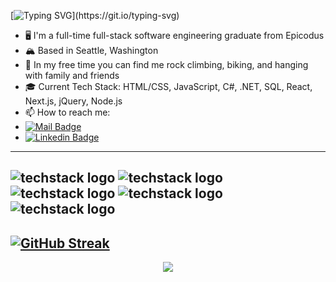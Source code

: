 [![Typing SVG](https://readme-typing-svg.demolab.com?font=Fira+Code&pause=1000&width=435&lines=Hi!%2C+I'm+Laura!)](https://git.io/typing-svg)
- 🖥 I'm a full-time full-stack software engineering graduate from Epicodus
- 🏔 Based in Seattle, Washington 
- 🌱 In my free time you can find me rock climbing, biking, and hanging with family and friends
- 🎓 Current Tech Stack: HTML/CSS, JavaScript, C#, .NET, SQL, React, Next.js, jQuery, Node.js
- 📫 How to reach me:
- [![Mail Badge](https://img.shields.io/badge/-Gmail-c0392b?style=flat&labelColor=c0392b&logo=gmail&logoColor=white)](mailto:laura.hope.se@gmail.com)
- [![Linkedin Badge](https://img.shields.io/badge/-LinkedIn-blue?style=flat&logo=Linkedin&logoColor=white)](https://www.linkedin.com/in/laura-hope-softwaredev/)
---
![techstack logo](https://readme-components.vercel.app/api?component=logo&logo=css3&text=true&animation=spin)
![techstack logo](https://readme-components.vercel.app/api?component=logo&logo=html5&text=true&animation=spin)
![techstack logo](https://readme-components.vercel.app/api?component=logo&logo=javascript&text=true&animation=spin)
![techstack logo](https://readme-components.vercel.app/api?component=logo&logo=csharp&text=true&animation=spin)
![techstack logo](https://readme-components.vercel.app/api?component=logo&logo=react&text=true&animation=spin)
---
[![GitHub Streak](https://streak-stats.demolab.com?user=lauramhope&theme=panda&mode=weekly&hide_longest_streak=true)](https://git.io/streak-stats)
---
<div style="text-align: center;">
  
![](https://github-readme-stats.vercel.app/api/top-langs/?username=lauramhope&theme=tokyonight&hide_border=true&include_all_commits=false&count_private=false&layout=compact)

</div>
